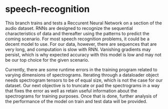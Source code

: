 # speech-recognition

This branch trains and tests a Reccurent Neural Network on a section of the audio dataset. RNNs are designed to recognize the sequential characteristics of data and thereafter using the patterns to predict the coming scenario. For most speech recognition problems, it could be a decent model to use. For our data, however, there are sequences that are very long, and computation is slow with RNN. Vanishing gradients may persist, which is why expected accuracy with this model is low and may not be our top choice for the given scenario.

Currently, there are some runtime errors in the training program related to varying dimensions of spectrograms. Iterating through a dataloader object needs spectrogram tensors to be of equal size, which is not the case for our dataset. Our next objective is to truncate or pad the spectrograms in a way that fixes the error as well as retain useful information about the spectrograms for training purposes. Once that is done, further analysis of the performance of the model on train and test data will be provided.